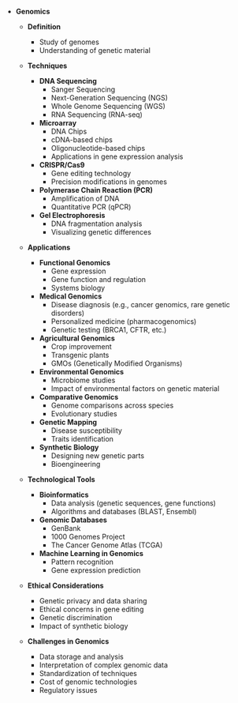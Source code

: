 - **Genomics**
  - **Definition**
    - Study of genomes
    - Understanding of genetic material
  - **Techniques**
    - **DNA Sequencing**
      - Sanger Sequencing
      - Next-Generation Sequencing (NGS)
      - Whole Genome Sequencing (WGS)
      - RNA Sequencing (RNA-seq)
    - **Microarray**
      - DNA Chips
      - cDNA-based chips
      - Oligonucleotide-based chips
      - Applications in gene expression analysis
    - **CRISPR/Cas9**
      - Gene editing technology
      - Precision modifications in genomes
    - **Polymerase Chain Reaction (PCR)**
      - Amplification of DNA
      - Quantitative PCR (qPCR)
    - **Gel Electrophoresis**
      - DNA fragmentation analysis
      - Visualizing genetic differences

  - **Applications**
    - **Functional Genomics**
      - Gene expression
      - Gene function and regulation
      - Systems biology
    - **Medical Genomics**
      - Disease diagnosis (e.g., cancer genomics, rare genetic disorders)
      - Personalized medicine (pharmacogenomics)
      - Genetic testing (BRCA1, CFTR, etc.)
    - **Agricultural Genomics**
      - Crop improvement
      - Transgenic plants
      - GMOs (Genetically Modified Organisms)
    - **Environmental Genomics**
      - Microbiome studies
      - Impact of environmental factors on genetic material
    - **Comparative Genomics**
      - Genome comparisons across species
      - Evolutionary studies
    - **Genetic Mapping**
      - Disease susceptibility
      - Traits identification
    - **Synthetic Biology**
      - Designing new genetic parts
      - Bioengineering
  - **Technological Tools**
    - **Bioinformatics**
      - Data analysis (genetic sequences, gene functions)
      - Algorithms and databases (BLAST, Ensembl)
    - **Genomic Databases**
      - GenBank
      - 1000 Genomes Project
      - The Cancer Genome Atlas (TCGA)
    - **Machine Learning in Genomics**
      - Pattern recognition
      - Gene expression prediction
  - **Ethical Considerations**
    - Genetic privacy and data sharing
    - Ethical concerns in gene editing
    - Genetic discrimination
    - Impact of synthetic biology

  - **Challenges in Genomics**
    - Data storage and analysis
    - Interpretation of complex genomic data
    - Standardization of techniques
    - Cost of genomic technologies
    - Regulatory issues
